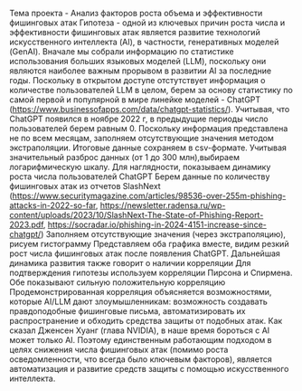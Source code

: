 Тема проекта - Анализ факторов роста объема и эффективности фишинговых атак
Гипотеза - одной из ключевых причин роста числа и эффективности фишинговых атак является развитие технологий искусственного интеллекта (AI), в частности, генеративных моделей (GenAI).
Вначале мы собрали информацию по статистике использования больших языковых моделей (LLM), поскольку они являются наиболее важным прорывом в развитии AI за последние годы. Поскольку в открытом доступе отстутствует информация о количестве пользователей LLM в целом, берем за основу статистику по самой первой и популярной в мире линейке моделей - ChatGPT (https://www.businessofapps.com/data/chatgpt-statistics/). 
Учитывая, что ChatGPT появился в ноябре 2022 г, в предыдущие периоды число пользователей берем равным 0. Поскольку информация представлена не по всем месяцам, заполняем отсутствующие значения методом экстраполяции. Итоговые данные сохраняем в csv-формате.
Учитывая значительный разброс данных (от 1 до 300 млн),выбираем логарифмическую шкалу. Для наглядности, показываем динамику роста числа пользователей ChatGPT
Берем данные по количеству фишинговых атак из отчетов SlashNext (https://www.securitymagazine.com/articles/98536-over-255m-phishing-attacks-in-2022-so-far, https://newsletter.radensa.ru/wp-content/uploads/2023/10/SlashNext-The-State-of-Phishing-Report-2023.pdf, https://socradar.io/phishing-in-2024-4151-increase-since-chatgpt/)
Заполняем отсутствующие значения (через экстраполяцию), рисуем гистограмму
Представляем оба графика вместе, видим резкий рост числа фишинговых атак после появления ChatGPT. Дальнейшая динамика развития также говорит о наличии корреляции
Для подтверждения гипотезы используем корреляции Пирсона и Спирмена. Обе показывают сильную положительную корреляцию
Продемонстрированная корреляция объясняется возможностями, которые AI/LLM дают злоумышленникам: возможность создавать правдоподобные фишинговые письма, автоматизировать их распространение и обходить средства защиты от подобных атак.
Как сказал Дженсен Хуанг (глава NVIDIA), в наше время бороться с AI может только AI. Поэтому единственным работающим подходом в целях снижения числа фишинговых атак (помимо роста осведомленности, что всегда было ключевым факторов), является автоматизация и развитие средств защиты с помощью искусственного интеллекта.
